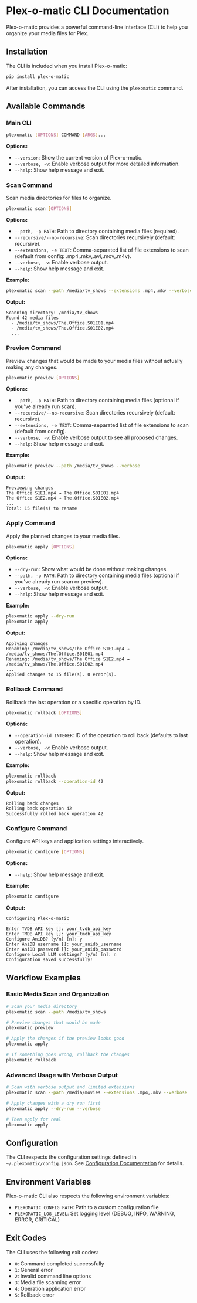 # Plex-o-matic CLI Documentation

Plex-o-matic provides a powerful command-line interface (CLI) to help you organize your media files for Plex.

## Installation

The CLI is included when you install Plex-o-matic:

```bash
pip install plex-o-matic
```

After installation, you can access the CLI using the `plexomatic` command.

## Available Commands

### Main CLI

```bash
plexomatic [OPTIONS] COMMAND [ARGS]...
```

**Options:**
- `--version`: Show the current version of Plex-o-matic.
- `--verbose, -v`: Enable verbose output for more detailed information.
- `--help`: Show help message and exit.

### Scan Command

Scan media directories for files to organize.

```bash
plexomatic scan [OPTIONS]
```

**Options:**
- `--path, -p PATH`: Path to directory containing media files (required).
- `--recursive/--no-recursive`: Scan directories recursively (default: recursive).
- `--extensions, -e TEXT`: Comma-separated list of file extensions to scan (default from config: .mp4,.mkv,.avi,.mov,.m4v).
- `--verbose, -v`: Enable verbose output.
- `--help`: Show help message and exit.

**Example:**
```bash
plexomatic scan --path /media/tv_shows --extensions .mp4,.mkv --verbose
```

**Output:**
```
Scanning directory: /media/tv_shows
Found 42 media files
  - /media/tv_shows/The.Office.S01E01.mp4
  - /media/tv_shows/The.Office.S01E02.mp4
  ...
```

### Preview Command

Preview changes that would be made to your media files without actually making any changes.

```bash
plexomatic preview [OPTIONS]
```

**Options:**
- `--path, -p PATH`: Path to directory containing media files (optional if you've already run scan).
- `--recursive/--no-recursive`: Scan directories recursively (default: recursive).
- `--extensions, -e TEXT`: Comma-separated list of file extensions to scan (default from config).
- `--verbose, -v`: Enable verbose output to see all proposed changes.
- `--help`: Show help message and exit.

**Example:**
```bash
plexomatic preview --path /media/tv_shows --verbose
```

**Output:**
```
Previewing changes
The Office S1E1.mp4 → The.Office.S01E01.mp4
The Office S1E2.mp4 → The.Office.S01E02.mp4
...
Total: 15 file(s) to rename
```

### Apply Command

Apply the planned changes to your media files.

```bash
plexomatic apply [OPTIONS]
```

**Options:**
- `--dry-run`: Show what would be done without making changes.
- `--path, -p PATH`: Path to directory containing media files (optional if you've already run scan or preview).
- `--verbose, -v`: Enable verbose output.
- `--help`: Show help message and exit.

**Example:**
```bash
plexomatic apply --dry-run
plexomatic apply
```

**Output:**
```
Applying changes
Renaming: /media/tv_shows/The Office S1E1.mp4 → /media/tv_shows/The.Office.S01E01.mp4
Renaming: /media/tv_shows/The Office S1E2.mp4 → /media/tv_shows/The.Office.S01E02.mp4
...
Applied changes to 15 file(s). 0 error(s).
```

### Rollback Command

Rollback the last operation or a specific operation by ID.

```bash
plexomatic rollback [OPTIONS]
```

**Options:**
- `--operation-id INTEGER`: ID of the operation to roll back (defaults to last operation).
- `--verbose, -v`: Enable verbose output.
- `--help`: Show help message and exit.

**Example:**
```bash
plexomatic rollback
plexomatic rollback --operation-id 42
```

**Output:**
```
Rolling back changes
Rolling back operation 42
Successfully rolled back operation 42
```

### Configure Command

Configure API keys and application settings interactively.

```bash
plexomatic configure [OPTIONS]
```

**Options:**
- `--help`: Show help message and exit.

**Example:**
```bash
plexomatic configure
```

**Output:**
```
Configuring Plex-o-matic
------------------------
Enter TVDB API key []: your_tvdb_api_key
Enter TMDB API key []: your_tmdb_api_key
Configure AniDB? (y/n) [n]: y
Enter AniDB username []: your_anidb_username
Enter AniDB password []: your_anidb_password
Configure Local LLM settings? (y/n) [n]: n
Configuration saved successfully!
```

## Workflow Examples

### Basic Media Scan and Organization

```bash
# Scan your media directory
plexomatic scan --path /media/tv_shows

# Preview changes that would be made
plexomatic preview

# Apply the changes if the preview looks good
plexomatic apply

# If something goes wrong, rollback the changes
plexomatic rollback
```

### Advanced Usage with Verbose Output

```bash
# Scan with verbose output and limited extensions
plexomatic scan --path /media/movies --extensions .mp4,.mkv --verbose

# Apply changes with a dry run first
plexomatic apply --dry-run --verbose

# Then apply for real
plexomatic apply
```

## Configuration

The CLI respects the configuration settings defined in `~/.plexomatic/config.json`. See [Configuration Documentation](../configuration/README.md) for details.

## Environment Variables

Plex-o-matic CLI also respects the following environment variables:

- `PLEXOMATIC_CONFIG_PATH`: Path to a custom configuration file
- `PLEXOMATIC_LOG_LEVEL`: Set logging level (DEBUG, INFO, WARNING, ERROR, CRITICAL)

## Exit Codes

The CLI uses the following exit codes:

- `0`: Command completed successfully
- `1`: General error
- `2`: Invalid command line options
- `3`: Media file scanning error
- `4`: Operation application error
- `5`: Rollback error
